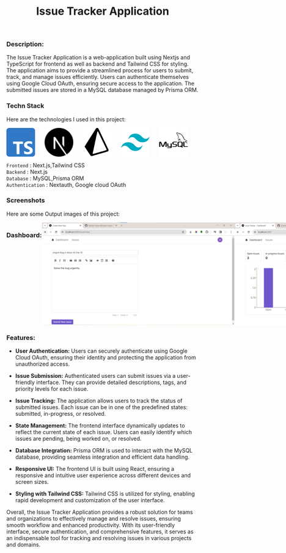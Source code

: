 </p>
<h1 align = 'center'>Issue Tracker Application</h1>
<br>
</p>

### Description:
The Issue Tracker Application is a web-application built using Nextjs and TypeScript for frontend as well as backend and Tailwind CSS for styling. The application aims to provide a streamlined process for users to submit, track, and manage issues efficiently. Users can authenticate themselves using Google Cloud OAuth, ensuring secure access to the application. The submitted issues are stored in a MySQL database managed by Prisma ORM.

### Techn Stack
Here are the technologies I used in this project:

<div style="display: flex; flex-direction: row;">
<img src="Images/typescript.png" width="75" height="75" style="margin-right: 25px;">
<img src="Images/next-js.svg" width="75" height="75" style="margin-right: 25px;">
<!-- <img src="Images/icons8-nodejs-128.png" width="75" height="75" style="margin-right: 25px;"> -->
<img src="Images/icons8-prisma-orm-100.png" width="75" height="75" style="margin-right: 25px;">
<img src="Images/icons8-tailwind-css-144.png" width="75" height="75" style="margin-right: 25px;">
<img src="Images/icons8-mysql-100.png" width="75" height="75" style="margin-right: 25px;">
</div>

`Frontend` : Next.js,Tailwind CSS <br>
`Backend` : Next.js <br>
`Database` : MySQL,Prisma ORM <br>
`Authentication` : Nextauth, Google cloud OAuth <br>

### Screenshots
Here are some Output images of this project:

<div style="display: flex; flex-direction: row; padding-bottom: 30">
<h3> Dashboard: </h3>
<img src="Images/Output/Dashboard Image - 1.jpg" width="800" style="margin-right: 50; margin-bottom: 50;">
<img src="Images/Output/Dashboard Output -2.jpg" width="800" style="margin-right: 50; margin-bottom: 50;">
<h3> Issue: </h3>
<img src="Images/Output/Issue Image.jpg" width="800" style="margin-right: 50; margin-bottom: 50;">
<h3> Google Authentication: </h3>
<img src="Images/Output/Authentication.jpg" width="800" style="margin-right: 50; margin-bottom: 50;">
<img src="Images/Output/Google Authentication.jpg" width="800" style="margin-right: 50; margin-bottom: 50;">
</div>

### Features:

- **User Authentication:** Users can securely authenticate using Google Cloud OAuth, ensuring their identity and protecting the application from unauthorized access.

- **Issue Submission:** Authenticated users can submit issues via a user-friendly interface. They can provide detailed descriptions, tags, and priority levels for each issue.

- **Issue Tracking:** The application allows users to track the status of submitted issues. Each issue can be in one of the predefined states: submitted, in-progress, or resolved.

- **State Management:** The frontend interface dynamically updates to reflect the current state of each issue. Users can easily identify which issues are pending, being worked on, or resolved.

- **Database Integration:** Prisma ORM is used to interact with the MySQL database, providing seamless integration and efficient data handling.

- **Responsive UI:** The frontend UI is built using React, ensuring a responsive and intuitive user experience across different devices and screen sizes.

- **Styling with Tailwind CSS:** Tailwind CSS is utilized for styling, enabling rapid development and customization of the user interface.



Overall, the Issue Tracker Application provides a robust solution for teams and organizations to effectively manage and resolve issues, ensuring smooth workflow and enhanced productivity. With its user-friendly interface, secure authentication, and comprehensive features, it serves as an indispensable tool for tracking and resolving issues in various projects and domains.


